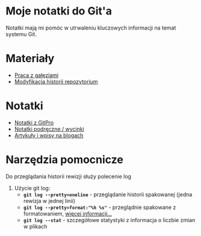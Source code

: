 # Moje notatki do Git'a

Notatki mają mi pomóc w utrwaleniu kluczowych informacji na temat systemu Git.

# Materiały

* [Praca z gałęziami](./WorkingWithBranches.md)
* [Modyfikacja historii repozytorium](./HistoryModification.md)

# Notatki

* [Notatki z GitPro](./GitProNotes.md)
* [Notatki podręczne / wycinki](./QuickNotes.md)
* [Artykuły i wpisy na blogach](./ArticlesAndBlogs.md)

# Narzędzia pomocnicze

Do przeglądania historii rewizji służy polecenie log

1. Użycie git log:
    * **```git log --pretty=oneline```** - przeglądanie historii spakowanej (jedna rewizja w jednej linii)
    * **```git log --pretty=format:"%h %s"```** - przeglądnie spakowane z formatowaniem,  [więcej informacji...](https://git-scm.com/book/pl/v1/Podstawy-Gita-Podgląd-historii-rewizji/)
    * **```git log --stat```** - szczegółowe statystyki z informacja o liczbie zmian w plikach
